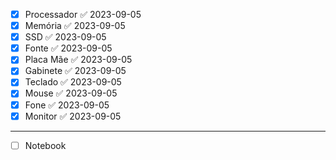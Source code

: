 - [x] Processador ✅ 2023-09-05
- [x] Memória ✅ 2023-09-05
- [x] SSD ✅ 2023-09-05
- [x] Fonte ✅ 2023-09-05
- [x] Placa Mãe ✅ 2023-09-05
- [x] Gabinete ✅ 2023-09-05
- [x] Teclado ✅ 2023-09-05
- [x] Mouse ✅ 2023-09-05
- [x] Fone ✅ 2023-09-05
- [x] Monitor ✅ 2023-09-05
___
- [ ] Notebook